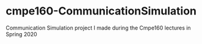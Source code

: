 # cmpe160-CommunicationSimulation
Communication Simulation project I made during the Cmpe160 lectures in Spring 2020
